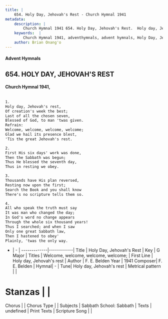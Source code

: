 ```yaml
---
title: |
    654. Holy Day, Jehovah's Rest - Church Hymnal 1941
metadata:
    description: |
        Church Hymnal 1941 654. Holy Day, Jehovah's Rest.  Holy day, Jehovah's rest,  Of creation's week the best;  Last of all the chosen seven,  Blessed of God, to man 'twas given.  
    keywords:  |
        Church Hymnal 1941, adventhymnals, advent hymnals, Holy Day, Jehovah's Rest, Holy day, Jehovah's rest . Welcome, welcome, welcome, welcome; 
    author: Brian Onang'o
---
```


#### Advent Hymnals
## 654. HOLY DAY, JEHOVAH'S REST
####  Church Hymnal 1941,

```txt

1.
Holy day, Jehovah's rest, 
Of creation's week the best; 
Last of all the chosen seven, 
Blessed of God, to man 'twas given. 
Refrain:
Welcome, welcome, welcome, welcome; 
Glad we hail its presence blest, 
'Tis the great Jehovah's rest. 

2.
First His six days' work was done, 
Then the Sabbath was begun; 
Thus He blessed the seventh day, 
Thus in resting we obey. 

3.
Thousands have His plan reversed, 
Resting now upon the first; 
Search the Book and you shall know 
There's no scripture tells them so. 

4.
All who speak the truth must say 
It was man who changed the day; 
In God's word no change appears 
Through the whole six thousand years! 
Thus I searched; and when I saw 
Only one great Sabbath law, 
Then I hastened to obey' 
Plainly, 'twas the only way.

```

- |   -  |
-------------|------------|
Title | Holy Day, Jehovah's Rest |
Key | G Major |
Titles | Welcome, welcome, welcome, welcome;  |
First Line | Holy day, Jehovah's rest  |
Author | F. E. Belden
Year | 1941
Composer| F. E. Belden |
Hymnal|  - |
Tune| Holy day, Jehovah's rest |
Metrical pattern | |
# Stanzas |  |
Chorus |  |
Chorus Type |  |
Subjects | Sabbath School: Sabbath |
Texts | undefined |
Print Texts | 
Scripture Song |  |
    
